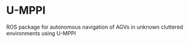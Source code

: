 # U-MPPI
ROS package for autonomous navigation of AGVs in unknown cluttered environments using U-MPPI
